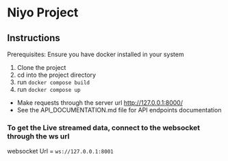 # Niyo Project


## Instructions

Prerequisites: Ensure you have docker installed in your system

1. Clone the project
2. cd into the project directory
3. run `docker compose build`
4. run `docker compose up`

- Make requests through the server url http://127.0.0.1:8000/
- See the API_DOCUMENTATION.md file for API endpoints documentation

### To get the Live streamed data, connect to the websocket through the ws url

websocket Url = `ws://127.0.0.1:8001`
